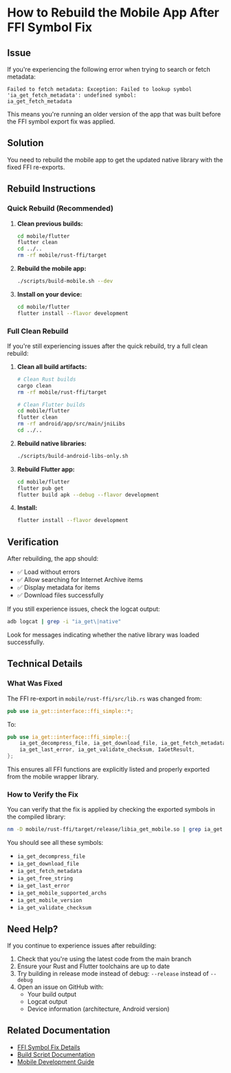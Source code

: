 # How to Rebuild the Mobile App After FFI Symbol Fix

## Issue
If you're experiencing the following error when trying to search or fetch metadata:

```
Failed to fetch metadata: Exception: Failed to lookup symbol
'ia_get_fetch_metadata': undefined symbol:
ia_get_fetch_metadata
```

This means you're running an older version of the app that was built before the FFI symbol export fix was applied.

## Solution
You need to rebuild the mobile app to get the updated native library with the fixed FFI re-exports.

## Rebuild Instructions

### Quick Rebuild (Recommended)

1. **Clean previous builds:**
   ```bash
   cd mobile/flutter
   flutter clean
   cd ../..
   rm -rf mobile/rust-ffi/target
   ```

2. **Rebuild the mobile app:**
   ```bash
   ./scripts/build-mobile.sh --dev
   ```

3. **Install on your device:**
   ```bash
   cd mobile/flutter
   flutter install --flavor development
   ```

### Full Clean Rebuild

If you're still experiencing issues after the quick rebuild, try a full clean rebuild:

1. **Clean all build artifacts:**
   ```bash
   # Clean Rust builds
   cargo clean
   rm -rf mobile/rust-ffi/target
   
   # Clean Flutter builds
   cd mobile/flutter
   flutter clean
   rm -rf android/app/src/main/jniLibs
   cd ../..
   ```

2. **Rebuild native libraries:**
   ```bash
   ./scripts/build-android-libs-only.sh
   ```

3. **Rebuild Flutter app:**
   ```bash
   cd mobile/flutter
   flutter pub get
   flutter build apk --debug --flavor development
   ```

4. **Install:**
   ```bash
   flutter install --flavor development
   ```

## Verification

After rebuilding, the app should:
- ✅ Load without errors
- ✅ Allow searching for Internet Archive items
- ✅ Display metadata for items
- ✅ Download files successfully

If you still experience issues, check the logcat output:
```bash
adb logcat | grep -i "ia_get\|native"
```

Look for messages indicating whether the native library was loaded successfully.

## Technical Details

### What Was Fixed

The FFI re-export in `mobile/rust-ffi/src/lib.rs` was changed from:
```rust
pub use ia_get::interface::ffi_simple::*;
```

To:
```rust
pub use ia_get::interface::ffi_simple::{
    ia_get_decompress_file, ia_get_download_file, ia_get_fetch_metadata, ia_get_free_string,
    ia_get_last_error, ia_get_validate_checksum, IaGetResult,
};
```

This ensures all FFI functions are explicitly listed and properly exported from the mobile wrapper library.

### How to Verify the Fix

You can verify that the fix is applied by checking the exported symbols in the compiled library:

```bash
nm -D mobile/rust-ffi/target/release/libia_get_mobile.so | grep ia_get
```

You should see all these symbols:
- `ia_get_decompress_file`
- `ia_get_download_file`
- `ia_get_fetch_metadata`
- `ia_get_free_string`
- `ia_get_last_error`
- `ia_get_mobile_supported_archs`
- `ia_get_mobile_version`
- `ia_get_validate_checksum`

## Need Help?

If you continue to experience issues after rebuilding:

1. Check that you're using the latest code from the main branch
2. Ensure your Rust and Flutter toolchains are up to date
3. Try building in release mode instead of debug: `--release` instead of `--debug`
4. Open an issue on GitHub with:
   - Your build output
   - Logcat output
   - Device information (architecture, Android version)

## Related Documentation

- [FFI Symbol Fix Details](./FFI_SYMBOL_FIX.md)
- [Build Script Documentation](../scripts/README.md)
- [Mobile Development Guide](../docs/MOBILE_DEVELOPMENT_GUIDE.md)
